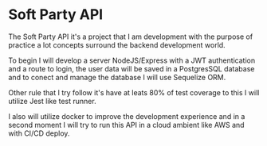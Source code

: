 # Soft Party API

The Soft Party API it's a project that I am development with the purpose of practice a lot concepts surround the backend development world.

To begin I will develop a server NodeJS/Express with a JWT authentication and a route to login, the user data will be saved in a PostgresSQL database and to conect and manage the database I will use Sequelize ORM.

Other rule that I try follow it's have at leats 80% of test coverage to this I will utilize Jest like test runner.

I also will utilize docker to improve the development experience and in a second moment I will try to run this API in a cloud ambient like AWS and with CI/CD deploy.